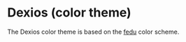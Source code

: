 # Dexios (color theme)

The Dexios color theme is based on the [fedu](http://www.eclipsecolorthemes.org/?view=theme&id=30389) color scheme.